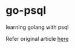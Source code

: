# go-psql
learning golang with psql

Refer original article [here](https://www.calhoun.io/using-postgresql-with-go)
